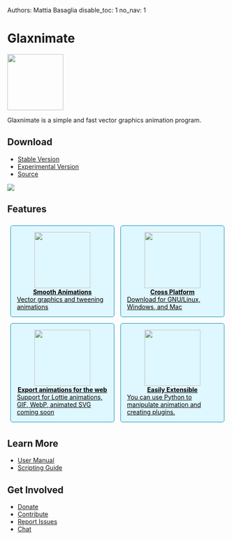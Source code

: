 Authors: Mattia Basaglia
disable_toc: 1
no_nav: 1

# Glaxnimate

<style>
.container
{
    text-align: center;
}

[role="main"] ul
{
    display: flex;
    list-style: none;
    justify-content: center;
    padding: 0;
    margin: 1.5em 0;
    flex-flow: row wrap;
}

[role="main"] ul li
{
    margin: 1ex;
}

[role="main"] ul li a
{
    background: #008cba;
    color: #fff;
    padding: 1ex;
    border-radius: 5px;
    white-space: nowrap;
}

[role="main"] ul li a:hover,
[role="main"] ul li a:focus
{
    background: #00526e;
    text-decoration: none;
}
[role="main"] ul li a:focus
{
    outline: thin dotted #008cba;
    outline-offset: 5px;
}

.cards {
    display: flex;
    justify-content: center;
    flex-flow: row wrap;
    align-items: stretch;
}

.card {
    display: flex;
    flex-flow: column;
    border: 1px solid #008cba;
    border-radius: 5px;
    background: #dff7ff;
    align-items: center;
    margin: .5em;
    padding: 1em;
    flex-grow: 1;
    flex-basis: 0;
    color: black;
}

.card img {
    width: 128px;
}

.card heading {
    font-weight: bold;
}
</style>


<img src="/img/logo.svg" width="128" />

Glaxnimate is a simple and fast vector graphics animation program.


## Download

* [Stable Version](download.md#stable-releases)
* [Experimental Version](download.md#development-snapshots)
* [Source](contributing/read_me.md)

<a href="manual/"><img src="/img/screenshots/main_window.png" style="max-width: 100vw;"/></a>

## Features

<div class="cards">
    <a href="manual/" class="card">
        <img src="/img/ui/icons/draw-bezier-curves.svg" />
        <heading>Smooth Animations</heading>
        <span>Vector graphics and tweening animations</span>
    </a>
    <a href="download/" class="card">
        <img src="/img/ui/icons/computer.svg" />
        <heading>Cross Platform</heading>
        <span>Download for GNU/Linux, Windows, and Mac</span>
    </a>
    <!--div class="card">
        <img src="/img/ui/icons/edit-paste.svg" />
        <span>Easily copy and paste shapes across applications</span>
    </div-->
    <a href="manual/formats/" class="card">
        <img src="/img/ui/icons/internet-web-browser.svg" />
        <heading>Export animations for the web</heading>
        <span>Support for Lottie animations, GIF, WebP, animated SVG coming soon</span>
    </a>
    <a href="contributing/scripting/" class="card">
        <img src="/img/ui/icons/preferences-plugin.svg" />
        <heading>Easily Extensible</heading>
        <span>You can use Python to manipulate animation and creating plugins.</span>
    </a>
</div>

## Learn More

* [User Manual](manual/index.md)
* [Scripting Guide](contributing/scripting/index.md)

## Get Involved

* [Donate](donate.md)
* [Contribute](contributing/index.md)
* [Report Issues](https://gitlab.com/mattbas/glaxnimate/-/issues)
* [Chat](https://t.me/Glaxnimate)
